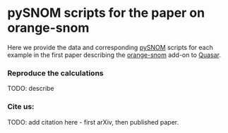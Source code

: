 # pySNOM scripts for the paper on orange-snom

Here we provide the data and corresponding [pySNOM](https://github.com/Quasars/pySNOM) scripts for each example in the first paper describing the [orange-snom](https://github.com/Quasars/orange-snom) add-on to [Quasar](https://quasar.codes/).

### Reproduce the calculations

TODO: describe

### Cite us:

TODO: add citation here - first arXiv, then published paper.
